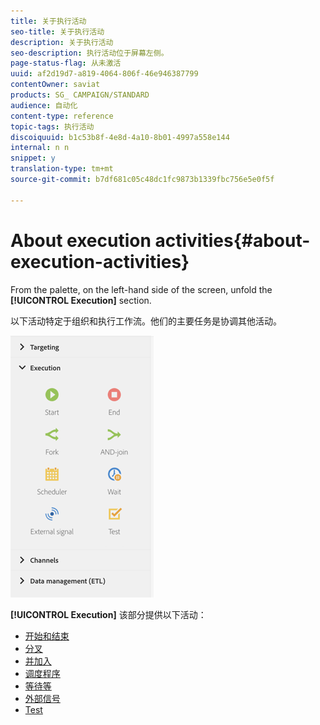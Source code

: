 ```yaml
---
title: 关于执行活动
seo-title: 关于执行活动
description: 关于执行活动
seo-description: 执行活动位于屏幕左侧。
page-status-flag: 从未激活
uuid: af2d19d7-a819-4064-806f-46e946387799
contentOwner: saviat
products: SG_ CAMPAIGN/STANDARD
audience: 自动化
content-type: reference
topic-tags: 执行活动
discoiquuid: b1c53b8f-4e8d-4a10-8b01-4997a558e144
internal: n n
snippet: y
translation-type: tm+mt
source-git-commit: b7df681c05c48dc1fc9873b1339fbc756e5e0f5f

---
```



# About execution activities{#about-execution-activities}

From the palette, on the left-hand side of the screen, unfold the **[!UICONTROL Execution]** section.

以下活动特定于组织和执行工作流。他们的主要任务是协调其他活动。

![](assets/wkf_execution_activities.png)

**[!UICONTROL Execution]** 该部分提供以下活动：

* [开始和结束](../../automating/using/start-and-end.md)
* [分叉](../../automating/using/fork.md)
* [并加入](../../automating/using/and-join.md)
* [调度程序](../../automating/using/scheduler.md)
* [等待等](../../automating/using/wait.md)
* [外部信号](../../automating/using/external-signal.md)
* [Test](../../automating/using/test.md)

